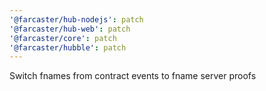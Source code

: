 ```yaml
---
'@farcaster/hub-nodejs': patch
'@farcaster/hub-web': patch
'@farcaster/core': patch
'@farcaster/hubble': patch
---
```


Switch fnames from contract events to fname server proofs
